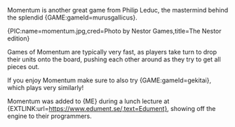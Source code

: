 Momentum is another great game from Philip Leduc, the mastermind behind the splendid {GAME:gameId=murusgallicus}.

{PIC:name=momentum.jpg,cred=Photo by Nestor Games,title=The Nestor edition}

Games of Momentum are typically very fast, as players take turn to drop their units onto the board, pushing each other around as they try to get all pieces out.

If you enjoy Momentum make sure to also try {GAME:gameId=gekitai}, which plays very similarly!

Momentum was added to {ME} during a lunch lecture at {EXTLINK:url=https://www.edument.se/,text=Edument}, showing off the engine to their programmers.

